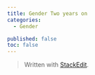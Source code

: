 ```yaml
---
title: Gender Two years on
categories:
  - Gender

published: false
toc: false
---
```



> Written with [StackEdit](https://stackedit.io/).
<!--stackedit_data:
eyJoaXN0b3J5IjpbODc3OTEzMTcyXX0=
-->